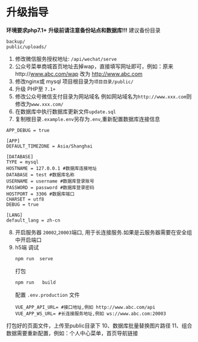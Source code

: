 # 升级指导
**环境要求php7.1+**
**升级前请注意备份站点和数据库!!!**
建议备份目录
```
backup/
public/uploads/
```

1. 修改微信服务授权地址: `/api/wechat/serve`
2. 公众号菜单商城首页地址去掉wap，直接填写网址即可，例如：原来http://www.abc.com/wap 改为 http://www.abc.com
3. 修改nginx或 mysql 项目根目录为`项目目录/public/`
4. 升级 PHP至 `7.1+`
5. 修改公众号微信支付目录为网站域名
例如网站域名为`http://www.xxx.com`则修改为`www.xxx.com/`
6. 在数据库中执行数据库更新文件`update.sql`
7. 复制根目录`.example.env`另存为`.env`,重新配置数据库连接信息
~~~
APP_DEBUG = true

[APP]
DEFAULT_TIMEZONE = Asia/Shanghai

[DATABASE]
TYPE = mysql
HOSTNAME = 127.0.0.1 #数据库连接地址
DATABASE = test #数据库名称
USERNAME = username #数据库登录账号
PASSWORD = password #数据库登录密码
HOSTPORT = 3306 #数据库端口
CHARSET = utf8
DEBUG = true

[LANG]
default_lang = zh-cn
~~~

8. 开启服务器 `20002`,`20003`端口, 用于长连接服务.如果是云服务器需要在安全组中开启端口
9.  h5端
    调试
    ```sh
    npm run  serve
    ```
    打包
    ```sh
    npm run   build
    ``` 
    配置 `.env.production` 文件
    ```
    VUE_APP_API_URL= #接口地址,例如 http://www.abc.com/api
    VUE_APP_WS_URL= #长连接服务地址,例如 ws://www.abc.com:20003
    ```
打包好的页面文件，上传至public目录下
10、数据库批量替换图片路径
11、组合数据需要重新配置，例如：个人中心菜单，首页导航链接


